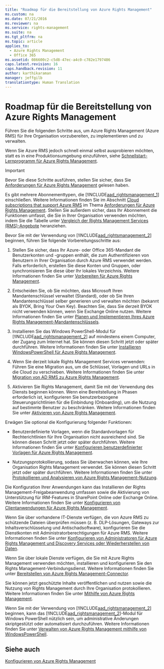 ```yaml
---
title: "Roadmap für die Bereitstellung von Azure Rights Management"
ms.custom: na
ms.date: 07/21/2016
ms.reviewer: na
ms.service: rights-management
ms.suite: na
ms.tgt_pltfrm: na
ms.topic: article
applies_to: 
  - Azure Rights Management
  - Office 365
ms.assetid: 086600c2-c5d8-47ec-a4c0-c782e1797486
caps.latest.revision: 16
caps.handback.revision: 11
author: karthikaraman
manager: jeffgilb
translationtype: Human Translation
---
```

# Roadmap für die Bereitstellung von Azure Rights Management
Führen Sie die folgenden Schritte aus, um Azure Rights Management (Azure RMS) für Ihre Organisation vorzubereiten, zu implementieren und zu verwalten.

Wenn Sie Azure RMS jedoch schnell einmal selbst ausprobieren möchten, statt es in eine Produktionsumgebung einzuführen, siehe [Schnellstart-Lernprogramm für Azure Rights Management](../../ems/AADRightsMgmt/Quick-Start-Tutorial-for-Azure-Rights-Management.md).

> [!IMPORTANT]
> Bevor Sie diese Schritte ausführen, stellen Sie sicher, dass Sie [Anforderungen für Azure Rights Management](../../ems/AADRightsMgmt/Requirements-for-Azure-Rights-Management.md) gelesen haben.

Es gibt mehrere Abonnementtypen, die [!INCLUDE[aad_rightsmanagement_1](../../ems/AADRightsMgmt/includes/aad_rightsmanagement_1_md.md)] einschließen. Weitere Informationen finden Sie im Abschnitt [Cloud subscriptions that support Azure RMS](../../ems/AADRightsMgmt/Requirements-for-Azure-Rights-Management.md#BKMK_SupportedSubscriptions) im Thema [Anforderungen für Azure Rights Management](../../ems/AADRightsMgmt/Requirements-for-Azure-Rights-Management.md). Stellen Sie außerdem sicher, dass Ihr Abonnement die Funktionen umfasst, die Sie in Ihrer Organisation verwenden möchten, indem Sie die Tabelle unter [Vergleich der Rights Management Services (RMS)-Angebote](https://technet.microsoft.com/dn858608) heranziehen.

Bevor Sie mit der Verwendung von [!INCLUDE[aad_rightsmanagement_2](../../ems/AADRightsMgmt/includes/aad_rightsmanagement_2_md.md)] beginnen, führen Sie folgende Vorbereitungsschritte aus:

1. Stellen Sie sicher, dass Ihr Azure- oder Office 365-Mandant die Benutzerkonten und -gruppen enthält, die zum Authentifizieren von Benutzern in Ihrer Organisation durch Azure RMS verwendet werden. Falls erforderlich, erstellen Sie diese Konten und Gruppen, oder synchronisieren Sie diese über Ihr lokales Verzeichnis. Weitere Informationen finden Sie unter [Vorbereiten für Azure Rights Management](../../ems/AADRightsMgmt/Preparing-for-Azure-Rights-Management.md).

2. Entscheiden Sie, ob Sie möchten, dass Microsoft Ihren Mandantenschlüssel verwaltet (Standard), oder ob Sie Ihren Mandantenschlüssel selber generieren und verwalten möchten (bekannt als BYOK, Bring Your Own Key). Beachten Sie, dass Sie derzeit BYOK nicht verwenden können, wenn Sie Exchange Online nutzen. Weitere Informationen finden Sie unter [Planen und Implementieren Ihres Azure Rights Management-Mandantenschlüssels](../../ems/AADRightsMgmt/Planning-and-Implementing-Your-Azure-Rights-Management-Tenant-Key.md).

3. Installieren Sie das Windows PowerShell-Modul für [!INCLUDE[aad_rightsmanagement_2](../../ems/AADRightsMgmt/includes/aad_rightsmanagement_2_md.md)] auf mindestens einem Computer, der Zugang zum Internet hat. Sie können diesen Schritt jetzt oder später durchführen. Weitere Informationen finden Sie unter [Installieren WindowsPowerShell für Azure Rights Management](../../ems/AADRightsMgmt/Installing-Windows-PowerShell-for-Azure-Rights-Management.md).

4. Wenn Sie derzeit lokale Rights Management Services verwenden: Führen Sie eine Migration aus, um die Schlüssel, Vorlagen und URLs in die Cloud zu verschieben. Weitere Informationen finden Sie unter [Migration von AD RMS zu Azure Rights Management](../../ems/AADRightsMgmt/Migrating-from-AD-RMS-to-Azure-Rights-Management.md).

5. Aktivieren Sie Rights Management, damit Sie mit der Verwendung des Diensts beginnen können. Wenn eine Bereitstellung in Phasen erforderlich ist, konfigurieren Sie benutzerbezogene Steuerungsrichtlinien für die Einbindung (Onboarding), um die Nutzung auf bestimmte Benutzer zu beschränken. Weitere Informationen finden Sie unter [Aktivieren von Azure Rights Management](../../ems/AADRightsMgmt/Activating-Azure-Rights-Management.md).

Erwägen Sie optional die Konfigurierung folgender Funktionen:

- Benutzerdefinierte Vorlagen, wenn die Standardvorlagen für Rechterichtlinien für Ihre Organisation nicht ausreichend sind. Sie können diesen Schritt jetzt oder später durchführen. Weitere Informationen finden Sie unter [Konfigurieren benutzerdefinierter Vorlagen für Azure Rights Management](../../ems/AADRightsMgmt/Configuring-Custom-Templates-for-Azure-Rights-Management.md).

- Nutzungsprotokollierung, sodass Sie überwachen können, wie Ihre Organisation Rights Management verwendet. Sie können diesen Schritt jetzt oder später durchführen. Weitere Informationen finden Sie unter [Protokollieren und Analysieren von Azure Rights Management-Nutzung](../../ems/AADRightsMgmt/Logging-and-Analyzing-Azure-Rights-Management-Usage.md).

Die Konfiguration Ihrer Anwendungen kann das Installieren der Rights Management-Freigabeanwendung umfassen sowie die Aktivierung von Unterstützung für IRM-Features in SharePoint Online oder Exchange Online. Weitere Informationen finden Sie unter [Konfigurieren von Clientanwendungen für Azure Rights Management](../../ems/AADRightsMgmt/Configuring-Applications-for-Azure-Rights-Management.md).

Wenn Sie über vorhandene IT-Dienste verfügen, die von Azure RMS zu schützende Dateien überprüfen müssen (z. B. DLP-Lösungen, Gateways zur Inhaltsverschlüsselung und Antischadsoftware), konfigurieren Sie die Dienstkonten mit Administratorberechtigungen für Azure RMS. Weitere Informationen finden Sie unter [Konfigurieren von Administratoren für Azure Rights Management und Discovery Services oder Wiederherstellen von Daten](../../ems/AADRightsMgmt/Configuring-Super-Users-for-Azure-Rights-Management-and-Discovery-Services-or-Data-Recovery.md).

Wenn Sie über lokale Dienste verfügen, die Sie mit Azure Rights Management verwenden möchten, installieren und konfigurieren Sie den Rights Management-Verbindungsdienst. Weitere Informationen finden Sie unter [Bereitstellen von Azure Rights Management-Connector](../../ems/AADRightsMgmt/Deploying-the-Azure-Rights-Management-Connector.md).

Sie können jetzt geschützte Inhalte veröffentlichen und nutzen sowie die Nutzung von Rights Management durch Ihre Organisation protokollieren. Weitere Informationen finden Sie unter [Mithilfe von Azure Rights Management](../../ems/AADRightsMgmt/Using-Azure-Rights-Management.md).

Wenn Sie mit der Verwendung von [!INCLUDE[aad_rightsmanagement_2](../../ems/AADRightsMgmt/includes/aad_rightsmanagement_2_md.md)] beginnen, kann das [!INCLUDE[aad_rightsmanagement_2](../../ems/AADRightsMgmt/includes/aad_rightsmanagement_2_md.md)]-Modul für Windows PowerShell nützlich sein, um administrative Änderungen skriptgestützt oder automatisiert durchzuführen. Weitere Informationen finden Sie unter [Verwalten von Azure Rights Management mithilfe von WindowsPowerShell](../../ems/AADRightsMgmt/Administering-Azure-Rights-Management-by-Using-Windows-PowerShell.md).

## Siehe auch
[Konfigurieren von Azure Rights Management](../../ems/AADRightsMgmt/Configuring-Azure-Rights-Management.md)

